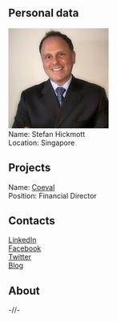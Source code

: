 ## Personal data
![ photo](photo/stefan_hickmott.jpg)  
Name: Stefan Hickmott  
Location: Singapore  
## Projects 
Name: [Coeval](../projects/coeval.md)  
Position: Financial Director  
## Contacts
[LinkedIn](https://www.linkedin.com/in/stefan-hickmott-404b2b1b/)  
[Facebook](https://www.facebook.com/stefmott)  
[Twitter](https://twitter.com/stefanmott)  
[Blog](https://medium.com/@stefanhickmott)  
## About
-//-
